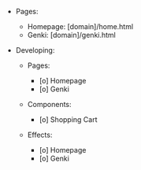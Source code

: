 
- Pages:
  - Homepage: [domain]/home.html
  - Genki: [domain]/genki.html

- Developing:
  - Pages:
    - [o] Homepage
    - [o] Genki
  
  - Components:
    - [o] Shopping Cart
  
  - Effects:
    - [o] Homepage
    - [o] Genki